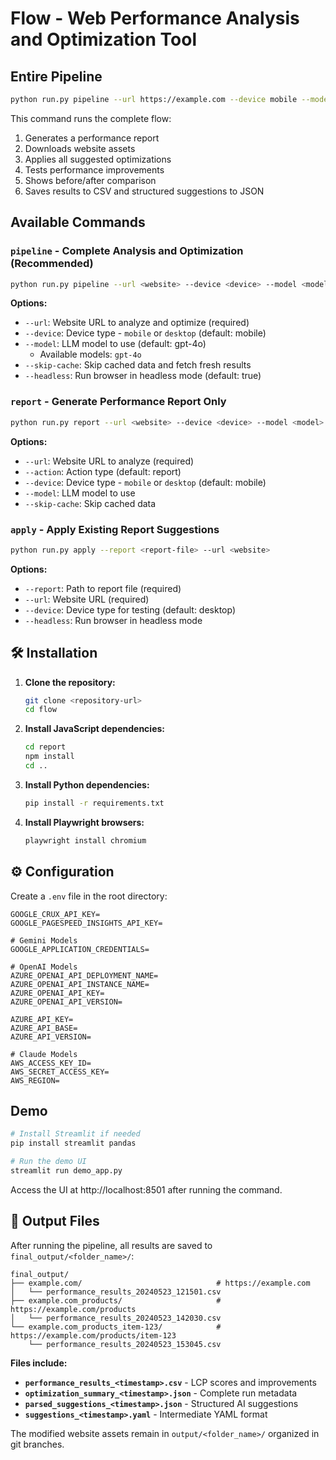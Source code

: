 # Flow - Web Performance Analysis and Optimization Tool

## Entire Pipeline

```bash
python run.py pipeline --url https://example.com --device mobile --model gpt-4o
```

This command runs the complete flow:
1. Generates a performance report
2. Downloads website assets
3. Applies all suggested optimizations
4. Tests performance improvements
5. Shows before/after comparison
6. Saves results to CSV and structured suggestions to JSON

## Available Commands

### `pipeline` - Complete Analysis and Optimization (Recommended)
```bash
python run.py pipeline --url <website> --device <device> --model <model>
```

**Options:**
- `--url`: Website URL to analyze and optimize (required)
- `--device`: Device type - `mobile` or `desktop` (default: mobile)
- `--model`: LLM model to use (default: gpt-4o)
  - Available models: `gpt-4o`
- `--skip-cache`: Skip cached data and fetch fresh results
- `--headless`: Run browser in headless mode (default: true)

### `report` - Generate Performance Report Only
```bash
python run.py report --url <website> --device <device> --model <model>
```

**Options:**
- `--url`: Website URL to analyze (required)
- `--action`: Action type (default: report)
- `--device`: Device type - `mobile` or `desktop` (default: mobile)
- `--model`: LLM model to use
- `--skip-cache`: Skip cached data

### `apply` - Apply Existing Report Suggestions
```bash
python run.py apply --report <report-file> --url <website>
```

**Options:**
- `--report`: Path to report file (required)
- `--url`: Website URL (required)
- `--device`: Device type for testing (default: desktop)
- `--headless`: Run browser in headless mode


## 🛠️ Installation

1. **Clone the repository:**
   ```bash
   git clone <repository-url>
   cd flow
   ```

2. **Install JavaScript dependencies:**
   ```bash
   cd report
   npm install
   cd ..
   ```

3. **Install Python dependencies:**
   ```bash
   pip install -r requirements.txt
   ```

4. **Install Playwright browsers:**
   ```bash
   playwright install chromium
   ```

## ⚙️ Configuration

Create a `.env` file in the root directory:
```env
GOOGLE_CRUX_API_KEY=
GOOGLE_PAGESPEED_INSIGHTS_API_KEY=

# Gemini Models
GOOGLE_APPLICATION_CREDENTIALS=

# OpenAI Models
AZURE_OPENAI_API_DEPLOYMENT_NAME=
AZURE_OPENAI_API_INSTANCE_NAME=
AZURE_OPENAI_API_KEY=
AZURE_OPENAI_API_VERSION=

AZURE_API_KEY=
AZURE_API_BASE=
AZURE_API_VERSION=

# Claude Models
AWS_ACCESS_KEY_ID=
AWS_SECRET_ACCESS_KEY=
AWS_REGION=
```

## Demo

```bash
# Install Streamlit if needed
pip install streamlit pandas

# Run the demo UI
streamlit run demo_app.py
```

Access the UI at http://localhost:8501 after running the command.

## 📄 Output Files

After running the pipeline, all results are saved to `final_output/<folder_name>/`:

```
final_output/
├── example.com/                              # https://example.com
│   └── performance_results_20240523_121501.csv
├── example.com_products/                     # https://example.com/products
│   └── performance_results_20240523_142030.csv
└── example.com_products_item-123/            # https://example.com/products/item-123
    └── performance_results_20240523_153045.csv
```

**Files include:**
- **`performance_results_<timestamp>.csv`** - LCP scores and improvements
- **`optimization_summary_<timestamp>.json`** - Complete run metadata
- **`parsed_suggestions_<timestamp>.json`** - Structured AI suggestions
- **`suggestions_<timestamp>.yaml`** - Intermediate YAML format

The modified website assets remain in `output/<folder_name>/` organized in git branches.